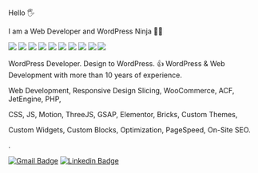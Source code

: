 Hello 🖐

I am a Web Developer and WordPress Ninja 🐱‍👤 
 
![](https://img.shields.io/badge/WordPress-4854F7.svg)
![](https://img.shields.io/badge/Bootstrap-60C4FA.svg)
![](https://img.shields.io/badge/CSS-ABFA71.svg)
![](https://img.shields.io/badge/JS-e35656.svg)
![](https://img.shields.io/badge/jQuery-B537D4.svg)
![](https://img.shields.io/badge/SEO-5298EB.svg)
![](https://img.shields.io/badge/WooCommerce-5098EB.svg)
![](https://img.shields.io/badge/Design_to_Native_Theme-EB41D9.svg)
![](https://img.shields.io/badge/Design_to_Gutenberg-EB41D9.svg)
![](https://img.shields.io/badge/Design_to_Bricks-ffd53e.svg)
 

WordPress Developer. Design to WordPress. 👍
WordPress & Web Development with more than 10 years of experience. 

Web Development, Responsive Design Slicing, WooCommerce, ACF, JetEngine, PHP, 

CSS, JS, Motion, ThreeJS, GSAP, Elementor, Bricks, Custom Themes, 

Custom Widgets, Custom Blocks, Optimization, PageSpeed, On-Site SEO. 
  
.   
 
  
 

[![Gmail Badge](https://img.shields.io/badge/-sinan@sinanisler.com-c14438?style=flat&logo=Gmail&logoColor=white)](mailto:sinan@sinanisler.com "Connect via Email")
[![Linkedin Badge](https://img.shields.io/badge/-sinanisler-0072b1?style=flat&logo=Linkedin&logoColor=white)](https://www.linkedin.com/in/sinanisler/ "Connect on LinkedIn")

    
  
  
   

